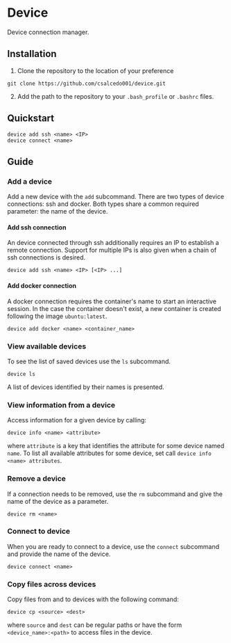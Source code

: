 # Device

Device connection manager.

## Installation

1. Clone the repository to the location of your preference

```
git clone https://github.com/csalcedo001/device.git
```

2. Add the path to the repository to your `.bash_profile` or `.bashrc` files.

## Quickstart

```
device add ssh <name> <IP>
device connect <name>
```

## Guide

### Add a device

Add a new device with the `add` subcommand. There are two types of device connections: ssh and docker. Both types share a common required parameter: the name of the device.

#### Add ssh connection

An device connected through ssh additionally requires an IP to establish a remote connection. Support for multiple IPs is also given when a chain of ssh connections is desired.

```
device add ssh <name> <IP> [<IP> ...]
```

#### Add docker connection

A docker connection requires the container's name to start an interactive session. In the case the container doesn't exist, a new container is created following the image `ubuntu:latest`.


```
device add docker <name> <container_name>
```

### View available devices

To see the list of saved devices use the `ls` subcommand.

```
device ls
```

A list of devices identified by their names is presented.

### View information from a device

Access information for a given device by calling:

```
device info <name> <attribute>
```

where `attribute` is a key that identifies the attribute for some device named `name`. To list all available attributes for some device, set call `device info <name> attributes`.

### Remove a device

If a connection needs to be removed, use the `rm` subcommand and give the name of the device as a parameter.

```
device rm <name>
```

### Connect to device

When you are ready to connect to a device, use the `connect` subcommand and provide the name of the device.

```
device connect <name>
```

### Copy files across devices

Copy files from and to devices with the following command:

```
device cp <source> <dest>
```

where `source` and `dest` can be regular paths or have the form `<device_name>:<path>` to access files in the device.
